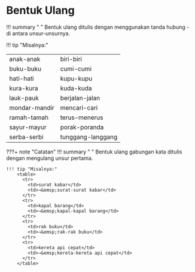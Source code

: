 # Bentuk Ulang

!!! summary " "
    Bentuk ulang ditulis dengan menggunakan tanda hubung <span class="penanda">-</span> di antara unsur-unsurnya.

!!! tip "Misalnya:"
    <table>
      <tr>
        <td>anak-anak</td>
        <td>biri-biri</td>
    </tr>
      <tr>
        <td>buku-buku</td>
        <td>cumi-cumi</td>
      </tr>
      <tr>
        <td>hati-hati</td>
        <td>kupu-kupu</td>
      </tr>
      <tr>
        <td>kura-kura</td>
        <td>kuda-kuda</td>
      </tr>
      <tr>
        <td>lauk-pauk</td>
        <td>berjalan-jalan</td>
      </tr>
      <tr>
        <td>mondar-mandir</td>
        <td>mencari-cari</td>
     </tr>
      <tr>
        <td>ramah-tamah</td>
        <td>terus-menerus</td>
      </tr>
      <tr>
        <td>sayur-mayur</td>
        <td>porak-poranda</td>
      </tr>
      <tr>
        <td>serba-serbi</td>
        <td>tunggang-langgang</td>
      </tr>
    </table>
    
???+ note "Catatan"
    !!! summary " "
        Bentuk ulang gabungan kata ditulis dengan mengulang unsur pertama.

    !!! tip "Misalnya:"
        <table>
          <tr>
            <td>surat kabar</td>
            <td>→&emsp;surat-surat kabar</td>
          </tr>
          <tr>
            <td>kapal barang</td>
            <td>→&emsp;kapal-kapal barang</td>
          </tr>
          <tr>
            <td>rak buku</td>
            <td>→&emsp;rak-rak buku</td>
          </tr>
          <tr>
            <td>kereta api cepat</td>
            <td>→&emsp;kereta-kereta api cepat</td>
          </tr>
        </table>
